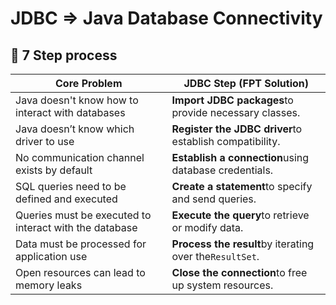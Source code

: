 # JDBC => Java Database Connectivity


## 🔄 **7 Step process**


| **Core Problem**                                       | **JDBC Step (FPT Solution)**                            |
| ------------------------------------------------------ | ------------------------------------------------------- |
| Java doesn't know how to interact with databases       | **Import JDBC packages**to provide necessary classes.   |
| Java doesn’t know which driver to use                 | **Register the JDBC driver**to establish compatibility. |
| No communication channel exists by default             | **Establish a connection**using database credentials.   |
| SQL queries need to be defined and executed            | **Create a statement**to specify and send queries.      |
| Queries must be executed to interact with the database | **Execute the query**to retrieve or modify data.        |
| Data must be processed for application use             | **Process the result**by iterating over the`ResultSet`. |
| Open resources can lead to memory leaks                | **Close the connection**to free up system resources.    |
